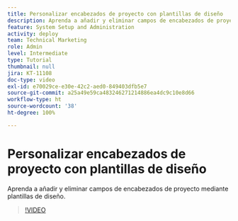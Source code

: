 ```yaml
---
title: Personalizar encabezados de proyecto con plantillas de diseño
description: Aprenda a añadir y eliminar campos de encabezados de proyecto mediante plantillas de diseño.
feature: System Setup and Administration
activity: deploy
team: Technical Marketing
role: Admin
level: Intermediate
type: Tutorial
thumbnail: null
jira: KT-11108
doc-type: video
exl-id: e70029ce-e30e-42c2-aed0-849403dfb5e7
source-git-commit: a25a49e59ca483246271214886ea4dc9c10e8d66
workflow-type: ht
source-wordcount: '38'
ht-degree: 100%

---
```


# Personalizar encabezados de proyecto con plantillas de diseño

Aprenda a añadir y eliminar campos de encabezados de proyecto mediante plantillas de diseño.

>[!VIDEO](https://video.tv.adobe.com/v/3409081)

